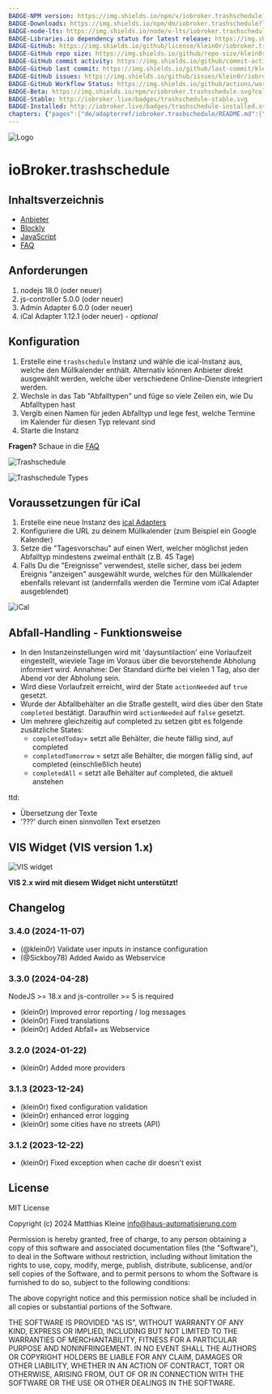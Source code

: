 ```yaml
---
BADGE-NPM version: https://img.shields.io/npm/v/iobroker.trashschedule?style=flat-square
BADGE-Downloads: https://img.shields.io/npm/dm/iobroker.trashschedule?label=npm%20downloads&style=flat-square
BADGE-node-lts: https://img.shields.io/node/v-lts/iobroker.trashschedule?style=flat-square
BADGE-Libraries.io dependency status for latest release: https://img.shields.io/librariesio/release/npm/iobroker.trashschedule?label=npm%20dependencies&style=flat-square
BADGE-GitHub: https://img.shields.io/github/license/klein0r/iobroker.trashschedule?style=flat-square
BADGE-GitHub repo size: https://img.shields.io/github/repo-size/klein0r/iobroker.trashschedule?logo=github&style=flat-square
BADGE-GitHub commit activity: https://img.shields.io/github/commit-activity/m/klein0r/iobroker.trashschedule?logo=github&style=flat-square
BADGE-GitHub last commit: https://img.shields.io/github/last-commit/klein0r/iobroker.trashschedule?logo=github&style=flat-square
BADGE-GitHub issues: https://img.shields.io/github/issues/klein0r/iobroker.trashschedule?logo=github&style=flat-square
BADGE-GitHub Workflow Status: https://img.shields.io/github/actions/workflow/status/klein0r/iobroker.trashschedule/test-and-release.yml?branch=master&logo=github&style=flat-square
BADGE-Beta: https://img.shields.io/npm/v/iobroker.trashschedule.svg?color=red&label=beta
BADGE-Stable: http://iobroker.live/badges/trashschedule-stable.svg
BADGE-Installed: http://iobroker.live/badges/trashschedule-installed.svg
chapters: {"pages":{"de/adapterref/iobroker.trashschedule/README.md":{"title":{"de":"ioBroker.trashschedule"},"content":"de/adapterref/iobroker.trashschedule/README.md"},"de/adapterref/iobroker.trashschedule/providers.md":{"title":{"de":"ioBroker.trashschedule"},"content":"de/adapterref/iobroker.trashschedule/providers.md"},"de/adapterref/iobroker.trashschedule/blockly.md":{"title":{"de":"ioBroker.trashschedule"},"content":"de/adapterref/iobroker.trashschedule/blockly.md"},"de/adapterref/iobroker.trashschedule/faq.md":{"title":{"de":"ioBroker.trashschedule"},"content":"de/adapterref/iobroker.trashschedule/faq.md"},"de/adapterref/iobroker.trashschedule/javascript.md":{"title":{"de":"ioBroker.trashschedule"},"content":"de/adapterref/iobroker.trashschedule/javascript.md"}}}
---
```

![Logo](../../admin/trashschedule.png)

# ioBroker.trashschedule

## Inhaltsverzeichnis

- [Anbieter](providers.md)
- [Blockly](blockly.md)
- [JavaScript](javascript.md)
- [FAQ](faq.md)

## Anforderungen

1. nodejs 18.0 (oder neuer)
2. js-controller 5.0.0 (oder neuer)
3. Admin Adapter 6.0.0 (oder neuer)
4. iCal Adapter 1.12.1 (oder neuer) - *optional*

## Konfiguration

1. Erstelle eine ```trashschedule``` Instanz und wähle die ical-Instanz aus, welche den Müllkalender enthält. Alternativ können Anbieter direkt ausgewählt werden, welche über verschiedene Online-Dienste integriert werden.
2. Wechsle in das Tab "Abfalltypen" und füge so viele Zeilen ein, wie Du Abfalltypen hast
3. Vergib einen Namen für jeden Abfalltyp und lege fest, welche Termine im Kalender für diesen Typ relevant sind
4. Starte die Instanz

**Fragen?** Schaue in die [FAQ](./faq.md)

![Trashschedule](./img/trashschedule.png)

![Trashschedule Types](./img/trashschedule_types.png)

## Voraussetzungen für iCal

1. Erstelle eine neue Instanz des [ical Adapters](https://github.com/iobroker-community-adapters/ioBroker.ical)
2. Konfiguriere die URL zu deinem Müllkalender (zum Beispiel ein Google Kalender)
3. Setze die "Tagesvorschau" auf einen Wert, welcher möglichst jeden Abfalltyp mindestens zweimal enthält (z.B. 45 Tage)
4. Falls Du die "Ereignisse" verwendest, stelle sicher, dass bei jedem Ereignis "anzeigen" ausgewählt wurde, welches für den Müllkalender ebenfalls relevant ist (andernfalls werden die Termine vom iCal Adapter ausgeblendet)

![iCal](./img/ical.png)

## Abfall-Handling - Funktionsweise

- In den Instanzeinstellungen wird mit 'daysuntilaction' eine Vorlaufzeit eingestellt, wieviele Tage im Voraus über die bevorstehende Abholung informiert wird. Annahme: Der Standard dürfte bei vielen 1 Tag, also der Abend vor der Abholung sein.
- Wird diese Vorlaufzeit erreicht, wird der State `actionNeeded` auf `true` gesetzt.
- Wurde der Abfallbehälter an die Straße gestellt, wird dies über den State `completed` bestätigt. Daraufhin wird `actionNeeded` auf `false` gesetzt.
- Um mehrere gleichzeitig auf completed zu setzen gibt es folgende zusätzliche States:
    - `completedToday`= setzt alle Behälter, die heute fällig sind, auf completed
    - `completedTomorrow` = setzt alle Behälter, die morgen fällig sind, auf completed (einschließlich heute)
    - `completedAll` = setzt alle Behälter auf completed, die aktuell anstehen

ttd:
- Übersetzung der Texte
- '???' durch einen sinnvollen Text ersetzen

## VIS Widget (VIS version 1.x)

![VIS widget](./img/vis.png)

**VIS 2.x wird mit diesem Widget nicht unterstützt!**

## Changelog

<!--
  Placeholder for the next version (at the beginning of the line):
  ### **WORK IN PROGRESS**
-->
### 3.4.0 (2024-11-07)

* (@klein0r) Validate user inputs in instance configuration
* (@Sickboy78) Added Awido as Webservice

### 3.3.0 (2024-04-28)

NodeJS >= 18.x and js-controller >= 5 is required

* (klein0r) Improved error reporting / log messages
* (klein0r) Fixed translations
* (klein0r) Added Abfall+ as Webservice

### 3.2.0 (2024-01-22)

* (klein0r) Added more providers

### 3.1.3 (2023-12-24)

* (klein0r) fixed configuration validation
* (klein0r) enhanced error logging
* (klein0r) some cities have no streets (API)

### 3.1.2 (2023-12-22)

* (klein0r) Fixed exception when cache dir doesn't exist

## License

MIT License

Copyright (c) 2024 Matthias Kleine <info@haus-automatisierung.com>

Permission is hereby granted, free of charge, to any person obtaining a copy
of this software and associated documentation files (the "Software"), to deal
in the Software without restriction, including without limitation the rights
to use, copy, modify, merge, publish, distribute, sublicense, and/or sell
copies of the Software, and to permit persons to whom the Software is
furnished to do so, subject to the following conditions:

The above copyright notice and this permission notice shall be included in all
copies or substantial portions of the Software.

THE SOFTWARE IS PROVIDED "AS IS", WITHOUT WARRANTY OF ANY KIND, EXPRESS OR
IMPLIED, INCLUDING BUT NOT LIMITED TO THE WARRANTIES OF MERCHANTABILITY,
FITNESS FOR A PARTICULAR PURPOSE AND NONINFRINGEMENT. IN NO EVENT SHALL THE
AUTHORS OR COPYRIGHT HOLDERS BE LIABLE FOR ANY CLAIM, DAMAGES OR OTHER
LIABILITY, WHETHER IN AN ACTION OF CONTRACT, TORT OR OTHERWISE, ARISING FROM,
OUT OF OR IN CONNECTION WITH THE SOFTWARE OR THE USE OR OTHER DEALINGS IN THE
SOFTWARE.